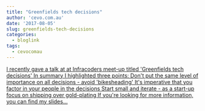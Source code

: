 ```yaml
---
title: "Greenfields tech decisions"
author: 'cevo.com.au'
date: '2017-08-05'
slug: greenfields-tech-decisions
categories:
  - bloglink
tags:
  - cevocomau
---
```


[I recently gave a talk at at Infracoders meet-up titled 'Greenfields tech decisions' In summary I highlighted three points: Don't put the same level of importance on all decisions - avoid 'bikesheading' It's imperative that you factor in your people in the decisions Start small and iterate - as a start-up focus on shipping over gold-plating If you're looking for more information, you can find my slides...<click to read more>](https://cevo.com.au/culture/devops/leadership/2017/08/05/greenfields-tech-decisions.html)

